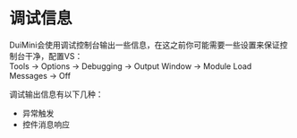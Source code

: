 # 调试信息
DuiMini会使用调试控制台输出一些信息，在这之前你可能需要一些设置来保证控制台干净，配置VS：\
Tools -> Options -> Debugging -> Output Window -> Module Load Messages -> Off

调试输出信息有以下几种：
- 异常触发
- 控件消息响应